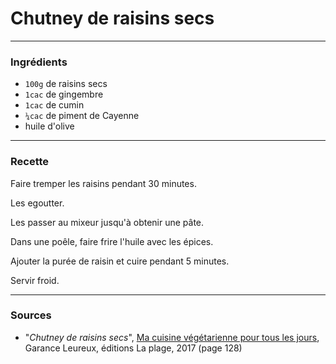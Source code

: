 # Chutney de raisins secs

---

### Ingrédients

* `100g` de raisins secs
* `1cac` de gingembre
* `1cac` de cumin
* `¼cac` de piment de Cayenne
* huile d'olive

---

### Recette

Faire tremper les raisins pendant 30 minutes.

Les egoutter.

Les passer au mixeur jusqu'à obtenir une pâte.

Dans une poêle, faire frire l'huile avec les épices.

Ajouter la purée de raisin et cuire pendant 5 minutes.

Servir froid.

---

### Sources

* "*Chutney de raisins secs*", [Ma cuisine végétarienne pour tous les jours](https://www.laplage.fr/catalogue/ma-cuisine-vegetarienne-pour-tous-les-jours-garance-leureux-2/), Garance Leureux, éditions La plage, 2017 (page 128)
